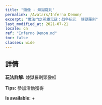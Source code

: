 ```yaml
---
title: "頭像 - 煉獄羅刹"
permalink: /Avatars/Inferno Demon/
excerpt: "魔法门之英雄无敌：战争纪元  煉獄羅刹"
last_modified_at: 2021-07-21
locale: cn
ref: "Inferno Demon.md"
toc: false
classes: wide
---
```

## 詳情

 **玩法詳解:** 煉獄羅刹頭像框 

 **Tips:** 參加活動獲得 

 **Is available:**  + 

